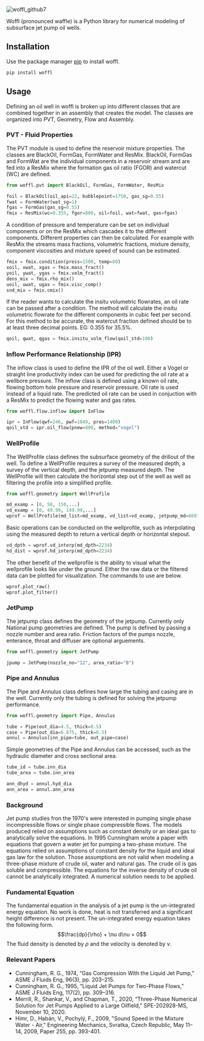 ![woffl_github7](https://github.com/kwellis/woffl/assets/62774251/8b80146f-a503-4576-8f43-f1aa45d93a05)

Woffl (pronounced waffle) is a Python library for numerical modeling of subsurface jet pump oil wells.   

## Installation   

Use the package manager [pip](https://pip.pypa.io/en/stable/) to install woffl.   

```bash
pip install woffl
```   
## Usage   
Defining an oil well in woffl is broken up into different classes that are combined together in an assembly that creates the model. The classes are organized into PVT, Geometry, Flow and Assembly.   

### PVT - Fluid Properties   
The PVT module is used to define the reservoir mixture properties. The classes are BlackOil, FormGas, FormWater and ResMix. BlackOil, FormGas and FormWat are the individual components in a reservoir stream and are fed into a ResMix where the formation gas oil ratio (FGOR) and watercut (WC) are defined.   

```python
from woffl.pvt import BlackOil, FormGas, FormWater, ResMix

foil = BlackOil(oil_api=22, bubblepoint=1750, gas_sg=0.55)
fwat = FormWater(wat_sg=1)
fgas = FormGas(gas_sg=0.55)
fmix = ResMix(wc=0.355, fgor=800, oil=foil, wat=fwat, gas=fgas)
```
A condition of pressure and temperature can be set on individual components or on the ResMix which cascades it to the different components. Different properties can then be calculated. For example with ResMix the streams mass fractions, volumetric fractions, mixture density, component viscosities and mixture speed of sound can be estimated.   

```python
fmix = fmix.condition(press=1500, temp=80)
xoil, xwat, xgas = fmix.mass_fract()
yoil, ywat, ygas = fmix.volm_fract()
dens_mix = fmix.rho_mix()
uoil, uwat, ugas = fmix.visc_comp()
snd_mix = fmix.cmix()
```
If the reader wants to calculate the insitu volumetric flowrates, an oil rate can be passed after a condition. The method will calculate the insitu volumetric flowrate for the different components in cubic feet per second. For this method to be accurate, the watercut fraction defined should be to at least three decimal points. EG: 0.355 for 35.5%.    

```python
qoil, qwat, qgas = fmix.insitu_volm_flow(qoil_std=100)
```
### Inflow Performance Relationship (IPR)   

The inflow class is used to define the IPR of the oil well. Either a Vogel or straight line productivity index can be used for predicting the oil rate at a wellbore pressure. The inflow class is defined using a known oil rate, flowing bottom hole pressure and reservoir pressure. Oil rate is used instead of a liquid rate. The predicted oil rate can be used in conjuction with a ResMix to predict the flowing water and gas rates.   

```python
from woffl.flow.inflow import InFlow

ipr = InFlow(qwf=246, pwf=1049, pres=1400)
qoil_std = ipr.oil_flow(pnew=800, method="vogel")
```
### WellProfile   

The WellProfile class defines the subsurface geometry of the drillout of the well. To define a WellProfile requires a survey of the measured depth, a survey of the vertical depth, and the jetpump measured depth. The WellProfile will then calculate the horizontal step out of the well as well as filtering the profile into a simplified profile.   
```python
from woffl.geometry import WellProfile

md_examp = [0, 50, 150,...]
vd_examp = [0, 49.99, 149.99,...]
wprof = WellProfile(md_list=md_examp, vd_list=vd_examp, jetpump_md=6693)
```
Basic operations can be conducted on the wellprofile, such as interpolating using the measured depth to return a vertical depth or horizontal stepout.   

```python
vd_dpth = wprof.vd_interp(md_dpth=2234)
hd_dist = wprof.hd_interp(md_dpth=2234)
```
The other benefit of the wellprofile is the ability to visual what the wellprofile looks like under the ground. Either the raw data or the filtered data can be plotted for visualization. The commands to use are below.   

```python
wprof.plot_raw()
wprof.plot_filter()
```
### JetPump   

The jetpump class defines the geometry of the jetpump. Currently only National pump geometries are defined. The pump is defined by passing a nozzle number and area ratio. Friction factors of the pumps nozzle, enterance, throat and diffuser are optional arguements.   

```python
from woffl.geometry import JetPump

jpump = JetPump(nozzle_no="12", area_ratio="B")
```
### Pipe and Annulus   

The Pipe and Annulus class defines how large the tubing and casing are in the well. Currently only the tubing is defined for solving the jetpump performance.   

```python
from woffl.geometry import Pipe, Annulus

tube = Pipe(out_dia=4.5, thick=0.5)
case = Pipe(out_dia=6.875, thick=0.5)
annul = Annulus(inn_pipe=tube, out_pipe=case)
```
Simple geometries of the Pipe and Annulus can be accessed, such as the hydraulic diameter and cross sectional area.

```python
tube_id = tube.inn_dia
tube_area = tube.inn_area

ann_dhyd = annul.hyd_dia
ann_area = annul.ann_area
```

### Background
Jet pump studies fron the 1970's were interested in pumping single phase incompressible flows or single phase compressible flows. The models produced relied on assumptions such as constant density or an ideal gas to analytically solve the equations. In 1995 Cunningham wrote a paper with equations that govern a water jet for pumping a two-phase mixture. The equations relied on assumptions of constant density for the liquid and ideal gas law for the solution. Those assumptions are not valid when modeling a three-phase mixture of crude oil, water and natural gas. The crude oil is gas soluble and compressible. The equations for the inverse density of crude oil cannot be analytically integrated. A numerical solution needs to be applied.   
### Fundamental Equation
The fundamental equation in the analysis of a jet pump is the un-integrated energy equation. No work is done, heat is not transferred and a significant height difference is not present. The un-integrated energy equation takes the following form. 
$$\frac{dp}{\rho} + \nu d\nu = 0$$
The fluid density is denoted by $\rho$ and the velocity is denoted by $\nu$. 
### Relevant Papers   
- Cunningham, R. G., 1974, “Gas Compression With the Liquid Jet Pump,” ASME J Fluids Eng, 96(3), pp. 203–215.
- Cunningham, R. G., 1995, “Liquid Jet Pumps for Two-Phase Flows,” ASME J Fluids Eng, 117(2), pp. 309–316.
- Merrill, R., Shankar, V., and Chapman, T., 2020, “Three-Phase Numerical Solution for Jet Pumps Applied to a Large Oilfield,” SPE-202928-MS, November 10, 2020.
- Himr, D., Habán, V., Pochylý, F., 2009, "Sound Speed in the Mixture Water - Air," Engineering Mechanics, Svratka, Czech Republic, May 11–14, 2009, Paper 255, pp. 393-401. 

